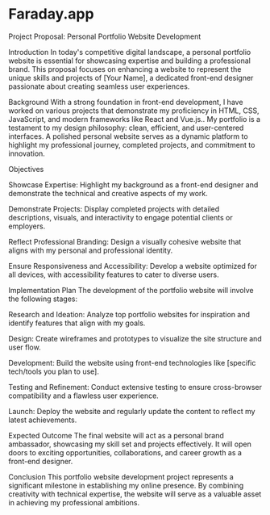 ﻿# Faraday.app
Project Proposal: Personal Portfolio Website Development

Introduction In today's competitive digital landscape, a personal portfolio website is essential for showcasing expertise and building a professional brand. This proposal focuses on enhancing a website to represent the unique skills and projects of [Your Name], a dedicated front-end designer passionate about creating seamless user experiences.

Background With a strong foundation in front-end development, I have worked on various projects that demonstrate my proficiency in HTML, CSS, JavaScript, and modern frameworks like React and Vue.js.. My portfolio is a testament to my design philosophy: clean, efficient, and user-centered interfaces. A polished personal website serves as a dynamic platform to highlight my professional journey, completed projects, and commitment to innovation.

Objectives

Showcase Expertise: Highlight my background as a front-end designer and demonstrate the technical and creative aspects of my work.

Demonstrate Projects: Display completed projects with detailed descriptions, visuals, and interactivity to engage potential clients or employers.

Reflect Professional Branding: Design a visually cohesive website that aligns with my personal and professional identity.

Ensure Responsiveness and Accessibility: Develop a website optimized for all devices, with accessibility features to cater to diverse users.

Implementation Plan The development of the portfolio website will involve the following stages:

Research and Ideation: Analyze top portfolio websites for inspiration and identify features that align with my goals.

Design: Create wireframes and prototypes to visualize the site structure and user flow.

Development: Build the website using front-end technologies like [specific tech/tools you plan to use].

Testing and Refinement: Conduct extensive testing to ensure cross-browser compatibility and a flawless user experience.

Launch: Deploy the website and regularly update the content to reflect my latest achievements.

Expected Outcome The final website will act as a personal brand ambassador, showcasing my skill set and projects effectively. It will open doors to exciting opportunities, collaborations, and career growth as a front-end designer.

Conclusion This portfolio website development project represents a significant milestone in establishing my online presence. By combining creativity with technical expertise, the website will serve as a valuable asset in achieving my professional ambitions.
